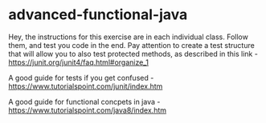 # advanced-functional-java
Hey, the instructions for this exercise are in each individual class. Follow them, and test you code in the end. Pay attention to create a test structure that will allow you to also test protected methods, as described in this link -
https://junit.org/junit4/faq.html#organize_1

A good guide for tests if you get confused - 
https://www.tutorialspoint.com/junit/index.htm 

A good guide for functional concpets in java - 
https://www.tutorialspoint.com/java8/index.htm